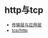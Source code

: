 # http与tcp

- [传输层与应用层](https://www.cnblogs.com/dev-xp/p/5714833.html)
- [tcp/http](https://blog.csdn.net/i_love_blog/article/details/79457255)
